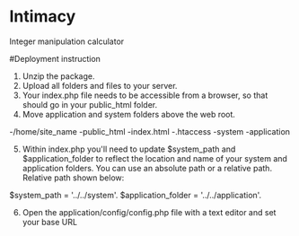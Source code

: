 # Intimacy
Integer manipulation calculator 

#Deployment instruction

1. Unzip the package.
2. Upload all folders and files to your server.
3. Your index.php file needs to be accessible from a browser, so that should go in your public_html folder.
4. Move application and system folders above the web root.

-/home/site_name
 -public_html
  -index.html
  -.htaccess
  -system
 -application

5. Within index.php you'll need to update $system_path and $application_folder to reflect the location and name of your system and application folders. 
You can use an absolute path or a relative path. Relative path shown below:

$system_path = '../../system'.
$application_folder = '../../application'.

6. Open the application/config/config.php file with a text editor and set your base URL
